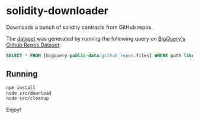 # solidity-downloader

Downloads a bunch of solidity contracts from GitHub repos. 

The [dataset](data/sol-files.json) was generated by running the following query on [BigQuery's Github Repos Dataset](https://bigquery.cloud.google.com/table/bigquery-public-data:github_repos.files?pli=1&tab=details):

```sql
SELECT * FROM [bigquery-public-data:github_repos.files] WHERE path like '%.sol';
```

## Running

```bash
npm install
node src/download
node src/cleanup
```

Enjoy!

